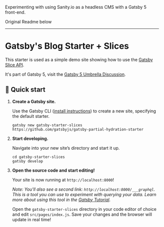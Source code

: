 Experimenting with using Sanity.io as a headless CMS with a Gatsby 5 front-end.

Original Readme below

---

# Gatsby's Blog Starter + Slices

This starter is used as a simple demo site showing how to use the [Gatsby Slice API](https://v5.gatsbyjs.com/docs/reference/built-in-components/gatsby-slice).

It's part of Gatsby 5, visit the [Gatsby 5 Umbrella Discussion](https://github.com/gatsbyjs/gatsby/discussions/36609).

## 🚀 Quick start

1.  **Create a Gatsby site.**

    Use the Gatsby CLI ([install instructions](https://www.gatsbyjs.com/docs/tutorial/part-0/#gatsby-cli)) to create a new site, specifying the default starter.

    ```shell
    gatsby new gatsby-starter-slices https://github.com/gatsbyjs/gatsby-partial-hydration-starter
    ```

1.  **Start developing.**

    Navigate into your new site’s directory and start it up.

    ```shell
    cd gatsby-starter-slices
    gatsby develop
    ```

1.  **Open the source code and start editing!**

    Your site is now running at `http://localhost:8000`!

    _Note: You'll also see a second link: _`http://localhost:8000/___graphql`_. This is a tool you can use to experiment with querying your data. Learn more about using this tool in the [Gatsby Tutorial](https://www.gatsbyjs.com/docs/tutorial/part-4/#use-graphiql-to-explore-the-data-layer-and-write-graphql-queries)._

    Open the `gatsby-starter-slices` directory in your code editor of choice and edit `src/pages/index.js`. Save your changes and the browser will update in real time!
